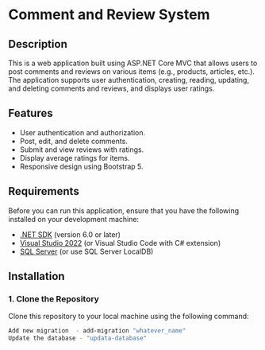 # Comment and Review System

## Description
This is a web application built using ASP.NET Core MVC that allows users to post comments and reviews on various items (e.g., products, articles, etc.). The application supports user authentication, creating, reading, updating, and deleting comments and reviews, and displays user ratings.

## Features
- User authentication and authorization.
- Post, edit, and delete comments.
- Submit and view reviews with ratings.
- Display average ratings for items.
- Responsive design using Bootstrap 5.

## Requirements
Before you can run this application, ensure that you have the following installed on your development machine:

- [.NET SDK](https://dotnet.microsoft.com/download) (version 6.0 or later)
- [Visual Studio 2022](https://visualstudio.microsoft.com/) (or Visual Studio Code with C# extension)
- [SQL Server](https://www.microsoft.com/en-us/sql-server/sql-server-downloads) (or use SQL Server LocalDB)


## Installation

### 1. Clone the Repository

Clone this repository to your local machine using the following command:
```bash
Add new migration  - add-migration "whatever_name"
Update the database - "updata-database"
